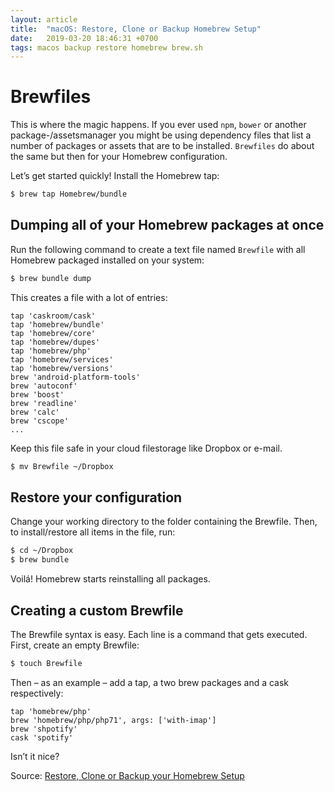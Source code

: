 ```yaml
---
layout: article
title:  "macOS: Restore, Clone or Backup Homebrew Setup"
date:   2019-03-20 18:46:31 +0700
tags: macos backup restore homebrew brew.sh
---
```


# Brewfiles

This is where the magic happens. If you ever used `npm`, `bower` or another package-/assetsmanager you might be using dependency files that list a number of packages or assets that are to be installed. `Brewfiles` do about the same but then for your Homebrew configuration.

Let’s get started quickly! Install the Homebrew tap:

```bash
$ brew tap Homebrew/bundle
```

## Dumping all of your Homebrew packages at once

Run the following command to create a text file named `Brewfile` with all Homebrew packaged installed on your system:

```bash
$ brew bundle dump
```

This creates a file with a lot of entries:

```
tap 'caskroom/cask'
tap 'homebrew/bundle'
tap 'homebrew/core'
tap 'homebrew/dupes'
tap 'homebrew/php'
tap 'homebrew/services'
tap 'homebrew/versions'
brew 'android-platform-tools'
brew 'autoconf'
brew 'boost'
brew 'readline'
brew 'calc'
brew 'cscope'
...
```

Keep this file safe in your cloud filestorage like Dropbox or e-mail.

```bash
$ mv Brewfile ~/Dropbox
```

## Restore your configuration

Change your working directory to the folder containing the Brewfile. Then, to install/restore all items in the file, run:

```bash
$ cd ~/Dropbox
$ brew bundle
```

Voilá! Homebrew starts reinstalling all packages.

## Creating a custom Brewfile

The Brewfile syntax is easy. Each line is a command that gets executed. First, create an empty Brewfile:

```bash
$ touch Brewfile
```

Then – as an example – add a tap, a two brew packages and a cask respectively:

```
tap 'homebrew/php'
brew 'homebrew/php/php71', args: ['with-imap']
brew 'shpotify'
cask 'spotify'
```

Isn’t it nice?

Source: [Restore, Clone or Backup your Homebrew Setup](https://tomlankhorst.nl/brew-bundle-restore-backup/)
